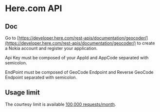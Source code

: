 Here.com API
=============

Doc
---

Go to [https://developer.here.com/rest-apis/documentation/geocoder/](https://developer.here.com/rest-apis/documentation/geocoder/) to create a Nokia account and register your application.

Api Key must be composed of your AppId and AppCode separated with semicolon.

EndPoint must be composed of GeoCode Endpoint and Reverse GeoCode Endpoint separated with semicolon.

Usage limit
-----------

The courtesy limit is available [100,000 requests/month](https://developer.here.com/get-started#/10134035).